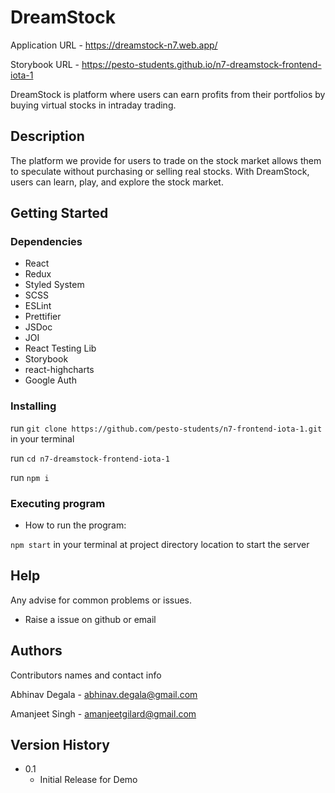 # DreamStock

Application URL - https://dreamstock-n7.web.app/

Storybook URL - https://pesto-students.github.io/n7-dreamstock-frontend-iota-1

DreamStock is platform where users can earn profits from their portfolios by buying virtual stocks in intraday trading.

## Description

The platform we provide for users to trade on the stock market allows them to speculate without purchasing or selling real stocks. With DreamStock, users can learn, play, and explore the stock market. 

## Getting Started

### Dependencies

* React
* Redux
* Styled System
* SCSS
* ESLint
* Prettifier
* JSDoc
* JOI
* React Testing Lib
* Storybook
* react-highcharts
* Google Auth

### Installing

run ```git clone https://github.com/pesto-students/n7-frontend-iota-1.git``` in your terminal

run ```cd n7-dreamstock-frontend-iota-1```

run ```npm i```

### Executing program

* How to run the program:

```npm start``` in your terminal at project directory location to start the server

## Help

Any advise for common problems or issues.

* Raise a issue on github or email

## Authors

Contributors names and contact info

Abhinav Degala - abhinav.degala@gmail.com

Amanjeet Singh - amanjeetgilard@gmail.com
## Version History

* 0.1
    * Initial Release for Demo
